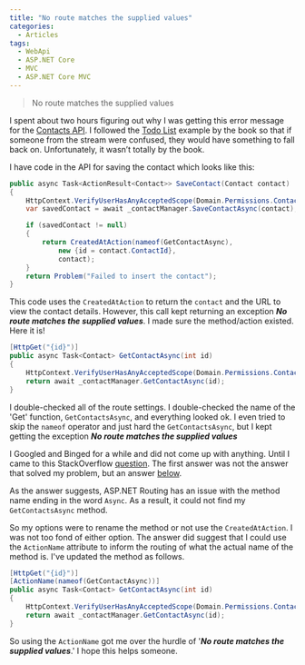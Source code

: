```yaml
---
title: "No route matches the supplied values"
categories:
  - Articles
tags:
  - WebApi
  - ASP.NET Core
  - MVC
  - ASP.NET Core MVC
---
```

> No route matches the supplied values

I spent about two hours figuring out why I was getting this error message for the [Contacts API](https://www.github.com/jguadagno/contacts). I followed the [Todo List](https://github.com/dotnet/AspNetCore.Docs/tree/master/aspnetcore/tutorials/first-web-api/samples/3.0) example by the book so that if someone from the stream were confused, they would have something to fall back on. Unfortunately, it wasn’t totally by the book.

I have code in the API for saving the contact which looks like this:

```cs
public async Task<ActionResult<Contact>> SaveContact(Contact contact)
{
    HttpContext.VerifyUserHasAnyAcceptedScope(Domain.Permissions.Contacts.Save);
    var savedContact = await _contactManager.SaveContactAsync(contact);

    if (savedContact != null)
    {
        return CreatedAtAction(nameof(GetContactAsync),
            new {id = contact.ContactId},
            contact);
    }
    return Problem("Failed to insert the contact");
}
```

This code uses the `CreatedAtAction` to return the `contact` and the URL to view the contact details.  However, this call kept returning an exception ***No route matches the supplied values***. I made sure the method/action existed. Here it is!

```cs
[HttpGet("{id}")]
public async Task<Contact> GetContactAsync(int id)
{
    HttpContext.VerifyUserHasAnyAcceptedScope(Domain.Permissions.Contacts.View);
    return await _contactManager.GetContactAsync(id);
}
```

I double-checked all of the route settings. I double-checked the name of the 'Get' function, `GetContactsAsync`, and everything looked ok. I even tried to skip the `nameof` operator and just hard the `GetContactsAsync`, but I kept getting the exception ***No route matches the supplied values***

I Googled and Binged for a while and did not come up with anything.  Until I came to this StackOverflow [question](https://stackoverflow.com/questions/39459348/asp-net-core-web-api-no-route-matches-the-supplied-values). The first answer was not the answer that solved my problem, but an answer [below](https://stackoverflow.com/a/61536687/89184).

As the answer suggests, ASP.NET Routing has an issue with the method name ending in the word `Async`.  As a result, it could not find my `GetContactsAsync` method.

So my options were to rename the method or not use the `CreatedAtAction`. I was not too fond of either option. The answer did suggest that I could use the `ActionName` attribute to inform the routing of what the actual name of the method is. I've updated the method as follows.

```cs
[HttpGet("{id}")]
[ActionName(nameof(GetContactAsync))]
public async Task<Contact> GetContactAsync(int id)
{
    HttpContext.VerifyUserHasAnyAcceptedScope(Domain.Permissions.Contacts.View);
    return await _contactManager.GetContactAsync(id);
}
```

So using the `ActionName` got me over the hurdle of '***No route matches the supplied values***.' I hope this helps someone.
